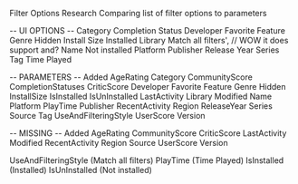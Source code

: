 Filter Options Research
Comparing list of filter options to parameters


-- UI OPTIONS --
Category
Completion Status
Developer
Favorite
Feature
Genre
Hidden
Install Size
Installed
Library
Match all filters', // WOW it does support and?
Name
Not installed
Platform
Publisher
Release Year
Series
Tag
Time Played


-- PARAMETERS --
Added
AgeRating
Category
CommunityScore
CompletionStatuses
CriticScore
Developer
Favorite
Feature
Genre
Hidden
InstallSize
IsInstalled
IsUnInstalled
LastActivity
Library
Modified
Name
Platform
PlayTime
Publisher
RecentActivity
Region
ReleaseYear
Series
Source
Tag
UseAndFilteringStyle
UserScore
Version


-- MISSING --
Added
AgeRating
CommunityScore
CriticScore
LastActivity
Modified
RecentActivity
Region
Source
UserScore
Version

UseAndFilteringStyle (Match all filters)
PlayTime (Time Played)
IsInstalled (Installed)
IsUnInstalled (Not installed)